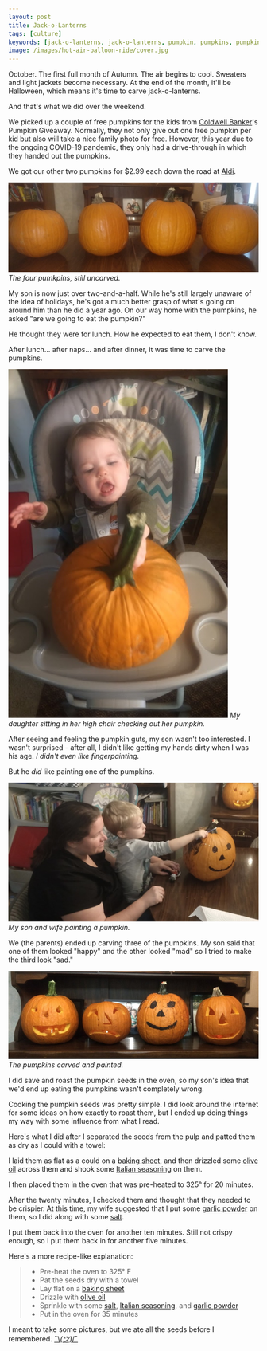 ```yaml
---
layout: post
title: Jack-o-Lanterns
tags: [culture]
keywords: [jack-o-lanterns, jack-o-lanterns, pumpkin, pumpkins, pumpkin seeds]
image: /images/hot-air-balloon-ride/cover.jpg
---
```


October. The first full month of Autumn. The air begins to cool. Sweaters and light jackets become necessary. At the end of the month, it'll be Halloween, which means it's time to carve jack-o-lanterns.

And that's what we did over the weekend.

We picked up a couple of free pumpkins for the kids from [Coldwell Banker](https://www.coldwellbankerishome.com/office/cbhr05/6360-brandt-pike-huber-heights-oh-45424)'s Pumpkin Giveaway. Normally, they not only give out one free pumpkin per kid but also will take a nice family photo for free. However, this year due to the ongoing COVID-19 pandemic, they only had a drive-through in which they handed out the pumpkins.

We got our other two pumpkins for $2.99 each down the road at [Aldi](https://www.aldi.us/).

![The four pumkpins, still uncarved.](/images/halloween/pumpkins/uncarved.jpg)
*The four pumkpins, still uncarved.*

My son is now just over two-and-a-half. While he's still largely unaware of the idea of holidays, he's got a much better grasp of what's going on around him than he did a year ago. On our way home with the pumpkins, he asked "are we going to eat the pumpkin?"

He thought they were for lunch. How he expected to eat them, I don't know.

After lunch... after naps... and after dinner, it was time to carve the pumpkins.

![My daughter sitting in her high chair checking out her pumpkin.](/images/halloween/pumpkins/daughter-looking.jpg)
*My daughter sitting in her high chair checking out her pumpkin.*

After seeing and feeling the pumpkin guts, my son wasn't too interested. I wasn't surprised - after all, I didn't like getting my hands dirty when I was his age. *I didn't even like fingerpainting.*

But he *did* like painting one of the pumpkins. 

![My son and wife painting a pumpkin.](/images/halloween/pumpkins/son-and-wife-painting.jpg)
*My son and wife painting a pumpkin.*

We (the parents) ended up carving three of the pumpkins. My son said that one of them looked "happy" and the other looked "mad" so I tried to make the third look "sad."

![The pumpkins carved and painted.](/images/halloween/pumpkins/carved-and-painted.jpg)
*The pumpkins carved and painted.*

I did save and roast the pumpkin seeds in the oven, so my son's idea that we'd end up eating the pumpkins wasn't completely wrong.

Cooking the pumpkin seeds was pretty simple. I did look around the internet for some ideas on how exactly to roast them, but I ended up doing things my way with some influence from what I read.

Here's what I did after I separated the seeds from the pulp and patted them as dry as I could with a towel:

I laid them as flat as a could on a [baking sheet](https://www.amazon.com/Good-Cook-Inch-Cookie-Sheet/dp/B0026RHI0U/?tag=hendrixjoseph-20), and then drizzled some [olive oil](https://www.amazon.com/Amazon-Brand-Virgin-Mediterranean-Previously/dp/B07WYXJY8J/?tag=hendrixjoseph-20) across them and shook some [Italian seasoning](https://www.amazon.com/Amazon-Brand-Happy-Italian-Seasoning/dp/B07VYPBMWP/?tag=hendrixjoseph-20) on them.

I then placed them in the oven that was pre-heated to 325&deg; for 20 minutes.

After the twenty minutes, I checked them and thought that they needed to be crispier. At this time, my wife suggested that I put some [garlic powder](https://www.amazon.com/Amazon-Brand-Garlic-Granulated-Ounces/dp/B07VVGKHLH/?tag=hendrixjoseph-20) on them, so I did along with some [salt](https://www.amazon.com/Amazon-Brand-Salt-Pepper-Ounces/dp/B07VYPC2ML/?tag=hendrixjoseph-20).

I put them back into the oven for another ten minutes. Still not crispy enough, so I put them back in for another five minutes.

Here's a more recipe-like explanation:

> * Pre-heat the oven to 325&deg; F
> * Pat the seeds dry with a towel
> * Lay flat on a [baking sheet](https://www.amazon.com/Good-Cook-Inch-Cookie-Sheet/dp/B0026RHI0U/?tag=hendrixjoseph-20)
> * Drizzle with [olive oil](https://www.amazon.com/Amazon-Brand-Virgin-Mediterranean-Previously/dp/B07WYXJY8J/?tag=hendrixjoseph-20)
> * Sprinkle with some [salt](https://www.amazon.com/Amazon-Brand-Salt-Pepper-Ounces/dp/B07VYPC2ML/?tag=hendrixjoseph-20), [Italian seasoning](https://www.amazon.com/Amazon-Brand-Happy-Italian-Seasoning/dp/B07VYPBMWP/?tag=hendrixjoseph-20), and [garlic powder](https://www.amazon.com/Amazon-Brand-Garlic-Granulated-Ounces/dp/B07VVGKHLH/?tag=hendrixjoseph-20)
> * Put in the oven for 35 minutes

I meant to take some pictures, but we ate all the seeds before I remembered. [¯\\_(ツ)_/¯](https://www.amazon.com/dp/B07P3CQJK1/?tag=hendrixjoseph-20)